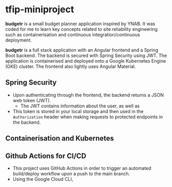 # tfip-miniproject

**budgetr** is a small budget planner application inspired by YNAB. It was coded for me to learn key concepts related to site reliability engineering such as containerisation and continuous integration/continuous deployment.

**budgetr** is a full stack application with an Angular frontend and a Spring Boot backend. The backend is secured with Spring Security using JWT. The application is containerised and deployed onto a Google Kubernetes Engine (GKE) cluster. The frontend also lightly uses Angular Material.

## Spring Security

- Upon authenticating through the frontend, the backend returns a JSON web token (JWT).
  - The JWT contains information about the user, as well as 
- This token is stored in your local storage and then used in the `Authorization` header when making requests to protected endpoints in the backend.

## Containerisation and Kubernetes

## Github Actions for CI/CD

- This project uses GitHub Actions in order to trigger an automated build/deploy workflow upon a push to the main branch.
- Using the Google Cloud CLI, 

